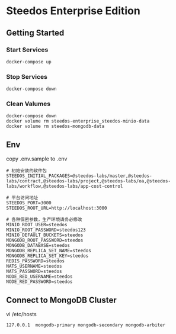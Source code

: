 # Steedos Enterprise Edition


## Getting Started

### Start Services

```
docker-compose up
```

### Stop Services

```
docker-compose down
```

### Clean Valumes

```
docker-compose down
docker volume rm steedos-enterprise_steedos-minio-data
docker volume rm steedos-mongodb-data
```

## Env

copy .env.sample to .env 

```
# 初始安装的软件包
STEEDOS_INITIAL_PACKAGES=@steedos-labs/master,@steedos-labs/contract,@steedos-labs/project,@steedos-labs/oa,@steedos-labs/workflow,@steedos-labs/app-cost-control

# 平台访问地址
STEEDOS_PORT=3000
STEEDOS_ROOT_URL=http://localhost:3000

# 各种保密参数，生产环境请务必修改
MINIO_ROOT_USER=steedos
MINIO_ROOT_PASSWORD=steedos123
MINIO_DEFAULT_BUCKETS=steedos
MONGODB_ROOT_PASSWORD=steedos
MONGODB_DATABASE=steedos
MONGODB_REPLICA_SET_NAME=steedos
MONGODB_REPLICA_SET_KEY=steedos
REDIS_PASSWORD=steedos
NATS_USERNAME=steedos
NATS_PASSWORD=steedos
NODE_RED_USERNAME=steedos
NODE_RED_PASSWORD=steedos
```

## Connect to MongoDB Cluster

vi /etc/hosts

```
127.0.0.1  mongodb-primary mongodb-secondary mongodb-arbiter
```